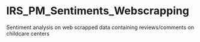 # IRS_PM_Sentiments_Webscrapping
Sentiment analysis on web scrapped data containing reviews/comments on childcare centers

